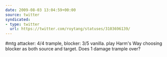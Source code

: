 ```yaml
---
date: 2009-08-03 13:04:59+00:00
source: twitter
syndicated:
- type: twitter
  url: https://twitter.com/roytang/statuses/3103696139/
---
```


#mtg attacker: 4/4 trample, blocker: 3/5 vanilla. play Harm's Way choosing blocker as both source and target. Does 1 damage trample over?